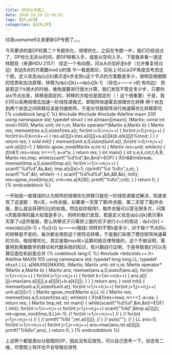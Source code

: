 ```yaml
---
title: DP优化专题二
date: 2018-10-29 12:49:52
tags: [DP,ACM]
categories: [ACM,DP]
---
```

垃圾usename6又来更新DP专题了。。。
<!--more-->
今天要讲的是DP的第二个专题优化，倍增优化，之前在专题一中，我们已经说过了，DP优化无非从时间，即DP转移入手，或是从空间入手。
下面我来看一道这样题目（来源HDU 2157）
给定一个有向图，问从A点恰好走k步（允许重复经过边）到达B点的方案数mod p的值
乍一看是图论，实际上可以从DP角度去考虑这个题，定义状态dp[u][k]表示走k步走到u这个节点的方案数是多少，很明显根据图的性质和加法原理，转移为dp[v][k]+=dp[u][k-1] （存在u---> v的 有向边）
但是若这个k很大的时候，难免就要进行很大计算，我们发现不管走多少步，只要你从k节点出发，转移是固定的，转移的方程也是固定的（！这个很重要）于是，我们可以采用倍增去加速一阶线性递推式，即矩阵快速幂去倍增优化转移
两个状态到两个状态之间转移应该是邻接矩阵，于是对邻接矩阵进行快速幂优化转移即可
{% codeblock lang:C %}
#include <iostream>
#include <cstdio>
#include <cstring>
#define maxn 200
using namespace std;
typedef struct
{
    int a[maxn][maxn];
}Martix;
const int mod=1000;
Martix unit;
int n,m;
Martix operator*(Martix a,Martix b)
{
    Martix res;
    memset(res.a,0,sizeof(res.a));
    for(int i=0;i<n;i++)
    {
        for(int j=0;j<n;j++)
        {
            for(int k=0;k<n;k++)
            {
                res.a[i][j]=(res.a[i][j]+a.a[i][k]*b.a[k][j])%mod;
            }
        }
    }
    return res;
}
void init()
{
    memset(unit.a,0,sizeof(unit.a));
    for(int i=0;i<n;i++)
        unit.a[i][i]=1;
}
Martix qpow_mod(Martix a,int n)
{
    Martix res=unit;
    while(n)
    {
        if(n&1)
            res=res*a;
        n>>=1;
        a=a*a;
    }
    return res;
}
int main()
{
    int s,e,k,cnt,t,A,B;
    Martix res,tmp;
    while(scanf("%d%d",&n,&m)!=EOF)
    {
        if(!n&&!m)break;
        memset(tmp.a,0,sizeof(tmp.a));
        for(int i=1;i<=m;i++)
        {
            scanf("%d%d",&s,&e);
            tmp.a[s][e]=1;
            //printf("%d %d\n",s,e);
        }
        scanf("%d",&t);
        while(t--)
        {
            scanf("%d%d%d",&A,&B,&k);
            init();
            res=qpow_mod(tmp,k);
            cnt=res.a[A][B];
            printf("%d\n",cnt);
        }
    }
    return 0;
}
{% endcodeblock %}

一开始我一直错误的认为矩阵的倍增优化转移只能在一阶线性递推式解决，知道发现了这道题：
有n天，m件衣服，如果某一天穿了第i件衣服，第二天穿了第j件衣服，那么就会获得f[i][j]的权值。然后给你矩阵f，每件衣服可以穿无限多次，问第n天能获得的最大权值是多少。
同样的我们发现，若是定义状态dp[u][k]表示第k天穿了u这件服装，那么转移式子只需把上面的式子进行小小的改动：dp[v][k] = max(dp[u][k-1] + f[u][v])   (u--->v相连)
同样的不管k是多少，对于每个节点的u的转移是不变的，每次都会用到这个矩阵去转移，于是我们采用了模仿矩阵快速幂的方向，做倍增优化，其实是取max和+运算的结合律导致的，这个不做证明，需要用到离散数学的群论和代数系统的知识，有兴趣自行证明，于是导致我们可以先算后面在和前面合并
{% codeblock lang:C %}
#include <bits/stdc++.h>
#define MAXN 105
using namespace std;
typedef long long LL;
typedef struct
{
    LL a[MAXN][MAXN];
}Martix;
Martix unit;
int n,m;
Martix operator*(Martix a,Martix b)
{
    Martix ans;
    memset(ans.a,0,sizeof(ans.a));
    for(int i=1;i<=n;i++)
    {
        for(int j=1;j<=n;j++)
        {
            for(int k=1;k<=n;k++)
            {
                ans.a[i][j]=max(ans.a[i][j],a.a[i][k]+b.a[k][j]);
            }
        }
    }
    return ans;
}
void init()
{
    memset(unit.a,0,sizeof(unit.a));
    for(int i=1;i<=n;i++)
        for(int j=1;j<=n;j++)
            unit.a[i][i]=1;
}
Martix qpow_mod(Martix a,LL n)
{
    Martix res;
    memset(res.a,0,sizeof(res.a));
    while(n)
    {
        if(n&1)res=res*a;
        n>>=1;
        a=a*a;
    }
    return res;
}
Martix tmp,ret;
int main()
{
    while(scanf("%d%d",&m,&n)!=EOF)
    {
        init();
        for(int i=1;i<=n;i++)
            for(int j=1;j<=n;j++)
                scanf("%lld",&tmp.a[i][j]);
        ret=qpow_mod(tmp,(LL)m-1);
//        for(int i=1;i<=n;i++)
//        {
//            for(int j=1;j<=n;j++)
//            {
//                printf("%lld ",ret.a[i][j]);
//            }
//            puts("");
//        }
        LL ans=0;
        for(int i=1;i<=n;i++)
            for(int j=1;j<=n;j++)
                ans=max(ans,ret.a[i][j]);
        printf("%lld\n",ans);
    }
    return 0;
}
{% endcodeblock %}

上述两个都是类似分层图的DP，因此没有后效性，可以自己思考一下，状态有二维，尽管图上有环也不会导致后效性